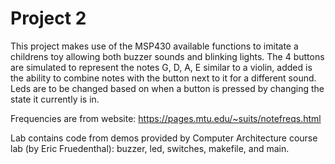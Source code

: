 # Project 2

This project makes use of the MSP430 available functions to imitate a childrens toy allowing both buzzer sounds and blinking lights. The 4 buttons are simulated to represent the notes G, D, A, E similar to a violin, added is the ability to combine notes with the button next to it for a different sound. Leds are to be changed based on when a button is pressed by changing the state it currently is in.

Frequencies are from website: https://pages.mtu.edu/~suits/notefreqs.html

Lab contains code from demos provided by Computer Architecture course lab (by Eric Fruedenthal): buzzer, led, switches, makefile, and main.
